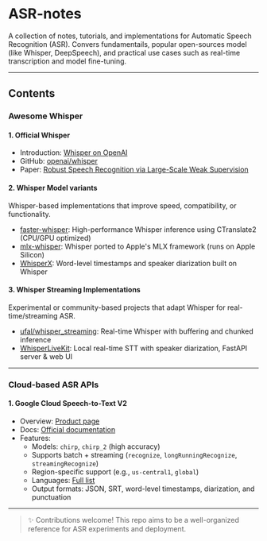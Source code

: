 # ASR-notes

A collection of notes, tutorials, and implementations for Automatic Speech Recognition (ASR).
Convers fundamentails, popular open-sources model (like Whisper, DeepSpeech), and practical use cases such as real-time transcription and model fine-tuning.

---

## Contents

### Awesome Whisper

#### 1. Official Whisper

- Introduction: [Whisper on OpenAI](https://openai.com/index/whisper)
- GitHub: [openai/whisper](https://github.com/openai/whisper)
- Paper: [Robust Speech Recognition via Large-Scale Weak Supervision](https://cdn.openai.com/papers/whisper.pdf)

#### 2. Whisper Model variants

Whisper-based implementations that improve speed, compatibility, or functionality.

- [faster-whisper](https://github.com/SYSTRAN/faster-whisper): High-performance Whisper inference using CTranslate2 (CPU/GPU optimized)
- [mlx-whisper](https://github.com/ml-explore/mlx-examples/tree/main/whisper): Whisper ported to Apple's MLX framework (runs on Apple Silicon)
- [WhisperX](https://github.com/m-bain/whisperX): Word-level timestamps and speaker diarization built on Whisper

#### 3. Whisper Streaming Implementations

Experimental or community-based projects that adapt Whisper for real-time/streaming ASR.

- [ufal/whisper_streaming](https://github.com/ufal/whisper_streaming): Real-time Whisper with buffering and chunked inference
- [WhisperLiveKit](https://github.com/QuentinFuxa/WhisperLiveKit): Local real-time STT with speaker diarization, FastAPI server & web UI

---

### Cloud-based ASR APIs

#### 1. Google Cloud Speech-to-Text V2

- Overview: [Product page](https://cloud.google.com/speech-to-text)
- Docs: [Official documentation](https://cloud.google.com/speech-to-text/docs/)
- Features:
  - Models: `chirp`, `chirp_2` (high accuracy)
  - Supports batch + streaming (`recognize`, `longRunningRecognize`, `streamingRecognize`)
  - Region-specific support (e.g., `us-central1`, `global`)
  - Languages: [Full list](https://cloud.google.com/speech-to-text/docs/languages)
  - Output formats: JSON, SRT, word-level timestamps, diarization, and punctuation

---

> ✨ Contributions welcome! This repo aims to be a well-organized reference for ASR experiments and deployment.

